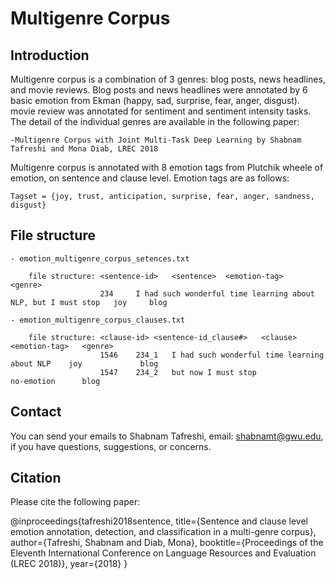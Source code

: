 # Multigenre Corpus

## Introduction

Multigenre corpus is a combination of 3 genres: blog posts, news headlines, and movie reviews.
Blog posts and news headlines were annotated by 6 basic emotion from Ekman (happy, sad, surprise, fear, anger, disgust). 
movie review was annotated for sentiment and sentiment intensity tasks. The detail of the individual 
genres are available in the following paper:

	-Multigenre Corpus with Joint Multi-Task Deep Learning by Shabnam Tafreshi and Mona Diab, LREC 2018
 
Multigenre corpus is annotated with 8 emotion tags from Plutchik wheele of emotion, on sentence and clause level. 
Emotion tags are as follows:

	Tagset = {joy, trust, anticipation, surprise, fear, anger, sandness, disgust}
	 
## File structure

	- emotion_multigenre_corpus_setences.txt
	
		file structure: <sentence-id>	<sentence>	<emotion-tag>	<genre>
		 				234		I had such wonderful time learning about NLP, but I must stop	joy		blog
		
	- emotion_multigenre_corpus_clauses.txt
	
		file structure: <clause-id>	<sentence-id_clause#>	<clause>	<emotion-tag>	<genre>
						1546	234_1	I had such wonderful time learning about NLP	joy				blog
						1547	234_2	but now I must stop	                            no-emotion		blog

## Contact

You can send your emails to Shabnam Tafreshi, email: <shabnamt@gwu.edu>, if you have questions, suggestions, or concerns. 

## Citation

Please cite the following paper:

@inproceedings{tafreshi2018sentence, 
	title={Sentence and clause level emotion annotation, detection, and classification in a multi-genre corpus},
	author={Tafreshi, Shabnam and Diab, Mona}, 
  	booktitle={Proceedings of the Eleventh International Conference on Language Resources and Evaluation (LREC 2018)}, 
  	year={2018} 
}
